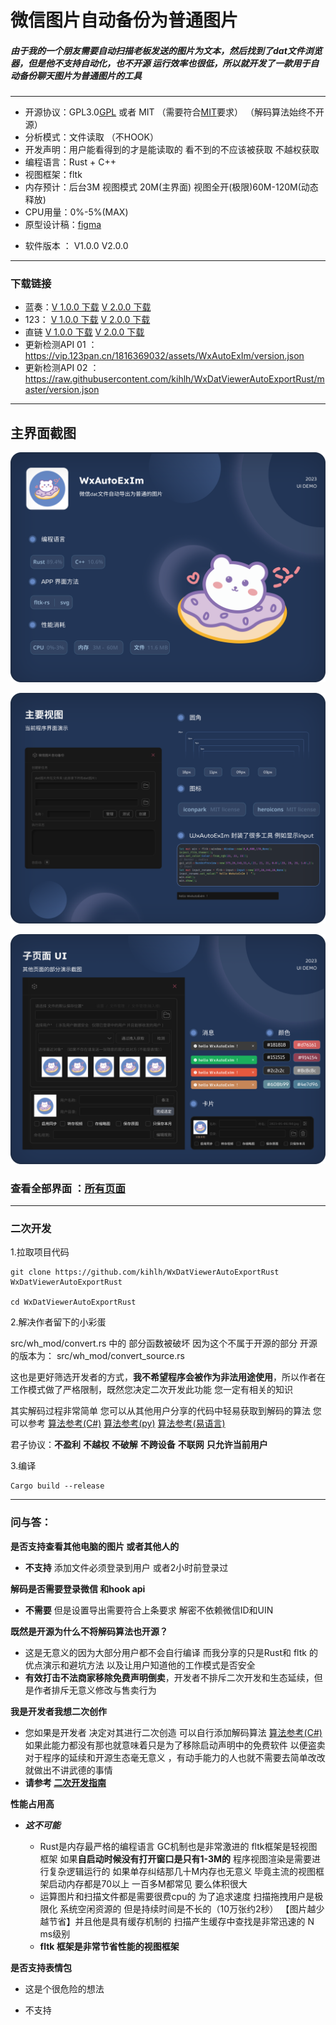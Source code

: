# 微信图片自动备份为普通图片

##### 由于我的一个朋友需要自动扫描老板发送的图片为文本，然后找到了dat文件浏览器，但是他不支持自动化，也不开源 运行效率也很低，所以就开发了一款用于自动备份聊天图片为普通图片的工具

------------------------------------------------------------------------------------

* 开源协议：GPL3.0[GPL](LICENSE-GPL) 或者  MIT （需要符合[MIT](LICENSE-MIT)要求）   （解码算法始终不开源） 
* 分析模式：文件读取 （不HOOK）
* 开发声明：用户能看得到的才是能读取的 看不到的不应该被获取 不越权获取
* 编程语言：Rust + C++
* 视图框架：fltk
* 内存预计：后台3M  视图模式 20M(主界面)   视图全开(极限)60M-120M(动态释放)  
* CPU用量：0%-5%(MAX)
* 原型设计稿：[figma](https://www.figma.com/file/P8N6kkSalILa1jWpLUE2gi/WxAutoExIm?type=design&node-id=0%3A1&mode=design&t=RlcMyPrXu9xlDL5p-1)

- 软件版本  ： V1.0.0   V2.0.0

----------------------------

### 下载链接

* 蓝奏：[V 1.0.0 下载](https://kiic.lanzouw.com/iVywr19jnfkd)   [V 2.0.0 下载](https://kiic.lanzouw.com/ixA341d704gh)
* 123： [V 1.0.0 下载](https://www.123pan.com/s/UCaqVv-9AoMA.html)   [V 2.0.0 下载](https://www.123pan.com/s/UCaqVv-nPoMA.html)
* 直链  [V 1.0.0 下载](https://vip.123pan.cn/1816369032/assets/WxDatViewerAutoExportRust.zip)     [V 2.0.0 下载](https://vip.123pan.cn/1816369032/assets/WxAutoExIm/build/WxAutoExIm_v2.0.0_win32_x64.zip)
* 更新检测API 01 ：https://vip.123pan.cn/1816369032/assets/WxAutoExIm/version.json
* 更新检测API 02 ：https://raw.githubusercontent.com/kihlh/WxDatViewerAutoExportRust/master/version.json
------------------------------

主界面截图
------------------------------
![img](assets/page-dome/zh_main.png)

![img](assets/page-dome/zh_util.png)

![img](assets/page-dome/zh_sub.png)

### 查看全部界面 ：[所有页面](./assets/demo.md)

----------------------------------------------------------
### 二次开发

1.拉取项目代码

```shell
git clone https://github.com/kihlh/WxDatViewerAutoExportRust WxDatViewerAutoExportRust

cd WxDatViewerAutoExportRust
```



2.解决作者留下的小彩蛋

src/wh_mod/convert.rs 中的 部分函数被破坏 因为这个不属于开源的部分 开源的版本为： src/wh_mod/convert_source.rs

这也是更好筛选开发者的方式，**我不希望程序会被作为非法用途使用**，所以作者在工作模式做了严格限制，既然您决定二次开发此功能 您一定有相关的知识

其实解码过程非常简单 您可以从其他用户分享的代码中轻易获取到解码的算法 您可以参考  [算法参考(C#)](https://www.52pojie.cn/forum.php?mod=viewthread&tid=1507922&highlight=dat)      [算法参考(py)](https://www.52pojie.cn/forum.php?mod=viewthread&tid=1814264&highlight=dat)   [算法参考(易语言)](https://www.52pojie.cn/forum.php?mod=viewthread&tid=1457843&highlight=dat) 

君子协议：**不盈利**   **不越权**   **不破解**  **不跨设备**   **不联网**  **只允许当前用户**



3.编译

```shell
Cargo build --release
```



----------------------------
### 问与答：

**是否支持查看其他电脑的图片 或者其他人的**

- **不支持** 添加文件必须登录到用户 或者2小时前登录过



**解码是否需要登录微信 和hook api**

- **不需要** 但是设置导出需要符合上条要求 解密不依赖微信ID和UIN



**既然是开源为什么不将解码算法也开源？**

- 这是无意义的因为大部分用户都不会自行编译 而我分享的只是Rust和 fltk 的优点演示和避坑方法 以及让用户知道他的工作模式是否安全
- **有效打击不法商家移除免费声明倒卖**，开发者不排斥二次开发和生态延续，但是作者排斥无意义修改与售卖行为



**我是开发者我想二次创作**

- 您如果是开发者 决定对其进行二次创造 可以自行添加解码算法 [算法参考(C#)](https://www.52pojie.cn/forum.php?mod=viewthread&tid=1507922&highlight=dat) 如果此能力都没有那也就意味着只是为了移除启动声明中的免费软件 以便盗卖 对于程序的延续和开源生态毫无意义 ，有动手能力的人也就不需要去简单改改就做出不讲武德的事情
- **请参考 [二次开发指南](#二次开发)**



**性能占用高**

- ***这不可能***

  - Rust是内存最严格的编程语言 GC机制也是非常激进的 fltk框架是轻视图框架 如果**自启动时候没有打开窗口是只有1-3M的** 程序视图渲染是需要进行复杂逻辑运行的 如果单存纠结那几十M内存也无意义 毕竟主流的视图框架启动内存都是70以上 一百多M都常见 要么体积很大
  - 运算图片和扫描文件都是需要很费cpu的 为了追求速度 扫描拖拽用户是极限化 系统空闲资源的 但是持续时间是不长的（10万张约2秒） 【图片越少越节省】并且他是具有缓存机制的 扫描产生缓存中查找是非常迅速的 N ms级别
  - **fltk 框架是非常节省性能的视图框架**
  
  

**是否支持表情包**

- 这是个很危险的想法

- 不支持
